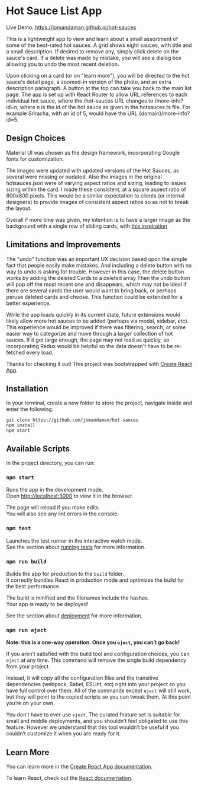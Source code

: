 # Hot Sauce List App

Live Demo: https://jomandaman.github.io/hot-sauces

This is a lightweight app to view and learn about a small assortment of some of the best-rated hot sauces. 
A grid shows eight sauces, with title and a small description. If desired to remove any, simply click 
delete on the sauce's card. If a delete was made by mistake, you will see a dialog box 
allowing you to undo the most recent deletion. 

Upon clicking on a card (or on "learn more"), you will be directed to the hot sauce's detail page, 
a zoomed-in version of the photo, and an extra description paragraph. A button at the top can take you 
back to the main list page. The app is set up with React Router to allow URL references to 
each individual hot sauce, where the /hot-sauces URL changes to /more-info?id=n, where n is the id
of the hot sauce as given in the hotsauces.ts file. For example Sriracha, with an id of 5, would
have the URL {domain}/more-info?id=5.

## Design Choices
Material UI was chosen as the design framework, incorporating Google fonts for customization. 

The images were updated with updated versions of the Hot Sauces, as several were missing or oudated.
Also the images in the original hotsauces.json were of varying aspect ratios and sizing, leading to 
issues sizing within the card. I made these consistent, at a square aspect ratio of 800x800 pixels.
This would be a similar expectation to clients (or internal designers) to provide images of consistent
aspect ratios so as not to break the layout.

Overall if more time was given, my intention is to have a larger image as the background with a single 
row of sliding cards, with [this inspiration](https://dribbble.com/shots/14441287--Exploration-Food-Website)

## Limitations and Improvements
The "undo" function was an important UX decision based upon the simple fact that people easily make mistakes.
And including a delete button with no way to undo is asking for trouble. However in this case, the delete
button works by adding the deleted Cards to a deleted array Then the undo button will pop off the most 
recent one and disappears, which may not be ideal if there are several cards the user would want to bring
back, or perhaps peruse deleted cards and choose. This function could be extended for a better experience.

While the app loads quickly in its current state, future extensions would likely allow more hot sauces to be 
added (perhaps via modal, sidebar, etc). This experience would be improved if there was filtering, search,
or some easier way to categorize and move through a larger collection of hot sauces. If it got large enough,
the page may not load as quickly, so incorporating Redux would be helpful so the data doesn't have to be
re-fetched every load.

Thanks for checking it out!
This project was bootstrapped with [Create React App](https://github.com/facebook/create-react-app).

## Installation
In your terminal, create a new folder to store the project, navigate inside and enter the following:
```
git clone https://github.com/jomandaman/hot-sauces
npm install
npm start 
```

## Available Scripts

In the project directory, you can run:

### `npm start`

Runs the app in the development mode.\
Open [http://localhost:3000](http://localhost:3000) to view it in the browser.

The page will reload if you make edits.\
You will also see any lint errors in the console.

### `npm test`

Launches the test runner in the interactive watch mode.\
See the section about [running tests](https://facebook.github.io/create-react-app/docs/running-tests) for more information.

### `npm run build`

Builds the app for production to the `build` folder.\
It correctly bundles React in production mode and optimizes the build for the best performance.

The build is minified and the filenames include the hashes.\
Your app is ready to be deployed!

See the section about [deployment](https://facebook.github.io/create-react-app/docs/deployment) for more information.

### `npm run eject`

**Note: this is a one-way operation. Once you `eject`, you can’t go back!**

If you aren’t satisfied with the build tool and configuration choices, you can `eject` at any time. This command will remove the single build dependency from your project.

Instead, it will copy all the configuration files and the transitive dependencies (webpack, Babel, ESLint, etc) right into your project so you have full control over them. All of the commands except `eject` will still work, but they will point to the copied scripts so you can tweak them. At this point you’re on your own.

You don’t have to ever use `eject`. The curated feature set is suitable for small and middle deployments, and you shouldn’t feel obligated to use this feature. However we understand that this tool wouldn’t be useful if you couldn’t customize it when you are ready for it.

## Learn More

You can learn more in the [Create React App documentation](https://facebook.github.io/create-react-app/docs/getting-started).

To learn React, check out the [React documentation](https://reactjs.org/).
